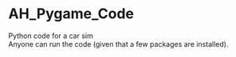 # AH_Pygame_Code
Python code for a car sim <br/>
Anyone can run the code (given that a few packages are installed).
